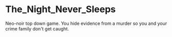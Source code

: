 # The_Night_Never_Sleeps
Neo-noir top down game. You hide evidence from a murder so you and your crime family don't get caught. 
